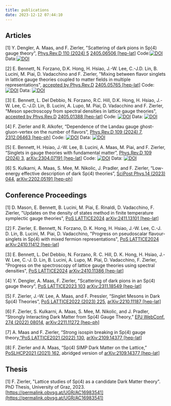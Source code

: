 ```yaml
---
title: publications
date: 2023-12-12 07:44:10
---
```


## Articles

[1] Y. Dengler, A. Maas, and F. Zierler, "Scattering of dark pions in Sp(4) gauge theory", [Phys.Rev.D 110 (2024) 5](https://doi.org/10.1103/PhysRevD.110.054513) [2405.06506 [hep-lat]](https://arxiv.org/abs/2405.06506) 
Code:<a href="https://doi.org/10.5281/zenodo.13303536"><img src="https://zenodo.org/badge/DOI/10.5281/zenodo.13303536.svg" alt="DOI"></a> Data:<a href="https://doi.org/10.5281/zenodo.12920978"><img src="https://zenodo.org/badge/DOI/10.5281/zenodo.12920978.svg" alt="DOI"></a>

[2] E. Bennett, N. Forzano, D.K. Hong, H. Hsiao, J.-W. Lee, C.-J.D. Lin, B. Lucini, M. Piai, D. Vadacchino and F. Zierler, "Mixing between flavor singlets in lattice gauge theories coupled to matter fields in multiple representations", [accepted by Phys.Rev.D](https://journals.aps.org/prd/accepted/29075Q50H0e12c36f9ff2d325539e67b9aba60f9c) [2405.05765 [hep-lat]](https://arxiv.org/abs/2405.05765)
Code: [![DOI](https://zenodo.org/badge/DOI/10.5281/zenodo.12748631.svg)](https://doi.org/10.5281/zenodo.12748631) Data: [![DOI](https://zenodo.org/badge/DOI/10.5281/zenodo.11370542.svg)](https://doi.org/10.5281/zenodo.11370542)

[3] E. Bennett, L. Del Debbio, N. Forzano, R.C. Hill, D.K. Hong, H. Hsiao, J.-W. Lee, C.-J.D. Lin, B. Lucini, A. Lupo, M. Piai, D. Vadacchino and F. Zierler, "Meson spectroscopy from spectral densities in lattice gauge theories", [accepted by Phys.Rev.D](https://journals.aps.org/prd/accepted/1d075Qa4H841083f08c232d59000d2dfcf6ec532f) [2405.01388 [hep-lat]](https://arxiv.org/abs/2405.01388)
Code: [![DOI](https://zenodo.org/badge/DOI/10.5281/zenodo.11048300.svg)](https://doi.org/10.5281/zenodo.11048300) Data: [![DOI](https://zenodo.org/badge/DOI/10.5281/zenodo.11048346.svg)](https://doi.org/10.5281/zenodo.11048346)

[4] F. Zierler and R. Alkofer, “Dependence of the Landau gauge ghost-gluon-vertex on the number of flavors”, [Phys.Rev.D 109 (2024) 7](https://doi.org/10.1103/PhysRevD.109.074024), [2312.06463 [hep-ph]](http://arxiv.org/abs/2312.06463)
Code: [![DOI](https://zenodo.org/badge/DOI/10.5281/zenodo.10849177.svg)](https://doi.org/10.5281/zenodo.10849177) Data: [![DOI](https://zenodo.org/badge/DOI/10.5281/zenodo.10849201.svg)](https://doi.org/10.5281/zenodo.10849201)

[5] E. Bennett, H. Hsiao, J.-W. Lee, B. Lucini, A. Maas, M. Piai, and F. Zierler, “Singlets in gauge theories with fundamental matter”, [Phys.Rev.D 109 (2024) 3](https://doi.org/10.1103/PhysRevD.109.034504), [arXiv:2304.07191 [hep-lat]](http://arxiv.org/abs/2304.07191) 
Code: [![DOI](https://zenodo.org/badge/DOI/10.5281/zenodo.10352176.svg)](https://doi.org/10.5281/zenodo.10352176) Data: [![DOI](https://zenodo.org/badge/DOI/10.5281/zenodo.10352099.svg)](https://doi.org/10.5281/zenodo.10352099)

[6] S. Kulkarni, A. Maas, S. Mee, M. Nikolic, J. Pradler, and F. Zierler, “Low-energy effective description of dark Sp(4) theories”, [SciPost Phys.14 (2023) 044](http://dx.doi.org/10.21468/SciPostPhys.14.3.044), [arXiv:2202.05191 [hep-ph]](http://arxiv.org/abs/2202.05191)

## Conference Proceedings

[1] D. Mason, E. Bennett, B. Lucini, M. Piai, E. Rinaldi, D. Vadacchino, F. Zierler, "Updates on the density of states method in finite temperature symplectic gauge theories", [PoS LATTICE2024]() [arXiv:2411.13101 [hep-lat]](https://arxiv.org/abs/2411.13101)

[2] F. Zierler, E. Bennett, N. Forzano, D. K. Hong, H. Hsiao, J.-W. Lee, C.-J. D. Lin, B. Lucini, M. Piai, D. Vadacchino, "Progress on pseudoscalar flavour-singlets in Sp(4) with mixed fermion representations", [PoS LATTICE2024]() [arXiv:2410.11412 [hep-lat]](https://arxiv.org/abs/2410.11412)

[3] E. Bennett, L. Del Debbio, N. Forzano, R. C. Hill, D. K. Hong, H. Hsiao, J.-W. Lee, C.-J. D. Lin, B. Lucini, A. Lupo, M. Piai, D. Vadacchino, F. Zierler, "Progress on the spectroscopy of lattice gauge theories using spectral densities", [PoS LATTICE2024]() [arXiv:2410.11386 [hep-lat]](https://arxiv.org/abs/2410.11386)

[4] Y. Dengler, A. Maas, F. Zierler, "Scattering of dark pions in an Sp(4) gauge theory", [PoS LATTICE2023 103](https://pos.sissa.it/453/103) [arXiv:2311.18549 [hep-lat]](https://arxiv.org/abs/2311.18549)

[5] F. Zierler, J.-W. Lee, A. Maas, and F. Pressler, “Singlet Mesons in Dark Sp(4) Theories”, [PoS LATTICE2022 (2023) 225](http://dx.doi.org/10.22323/1.430.0225), [arXiv:2210.11187 [hep-lat]](http://arxiv.org/abs/2210.11187)

[6] F. Zierler, S. Kulkarni, A. Maas, S. Mee, M. Nikolic, and J. Pradler, “Strongly Interacting Dark Matter from Sp(4) Gauge Theory,” [EPJ WebConf. 274 (2022) 08014](http://dx.doi.org/10.1051/epjconf/202227408014), [arXiv:2211.11272 [hep-ph]](http://arxiv.org/abs/2211.11272)

[7] A. Maas and F. Zierler, “Strong isospin breaking in Sp(4) gauge theory,[”PoS LATTICE2021 (2022) 130](http://dx.doi.org/10.22323/1.396.0130), [arXiv:2109.14377 [hep-lat]](http://arxiv.org/abs/2109.14377)

[8] F. Zierler and A. Maas, “Sp(4) SIMP Dark Matter on the Lattice,” [PoSLHCP2021 (2021) 162](http://dx.doi.org/10.22323/1.397.0162), abridged version of [arXiv:2109.14377 [hep-lat]](http://arxiv.org/abs/2109.14377)

## Thesis

[1] F. Zierler, "Lattice studies of Sp(4) as a candidate Dark Matter theory". PhD Thesis, University of Graz, 2023.  [https://permalink.obvsg.at/UGR/AC16983541](https://permalink.obvsg.at/UGR/AC16983541) 